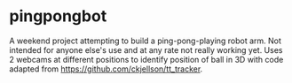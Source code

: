 # pingpongbot

A weekend project attempting to build a ping-pong-playing robot arm. Not intended for anyone else's use and at any rate not really working yet. Uses 2 webcams at different positions to identify position of ball in 3D with code adapted from https://github.com/ckjellson/tt_tracker.